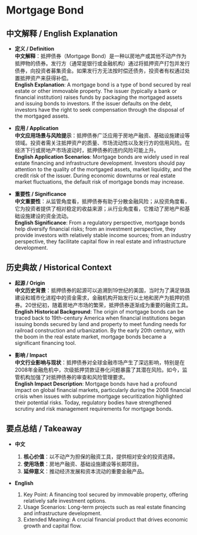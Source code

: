 # Mortgage Bond

## 中文解释 / English Explanation

* **定义 / Definition**  
  **中文解释**：抵押债券（Mortgage Bond）是一种以房地产或其他不动产作为抵押物的债券。发行方（通常是银行或金融机构）通过将抵押资产打包并发行债券，向投资者募集资金。如果发行方无法按时偿还债务，投资者有权通过处置抵押资产来获得补偿。  
  **English Explanation**: A mortgage bond is a type of bond secured by real estate or other immovable property. The issuer (typically a bank or financial institution) raises funds by packaging the mortgaged assets and issuing bonds to investors. If the issuer defaults on the debt, investors have the right to seek compensation through the disposal of the mortgaged assets.

* **应用 / Application**  
  **中文应用场景与风险提示**：抵押债券广泛应用于房地产融资、基础设施建设等领域。投资者需关注抵押资产的质量、市场流动性以及发行方的信用风险。在经济下行或房地产市场波动时，抵押债券的违约风险可能上升。  
  **English Application Scenarios**: Mortgage bonds are widely used in real estate financing and infrastructure development. Investors should pay attention to the quality of the mortgaged assets, market liquidity, and the credit risk of the issuer. During economic downturns or real estate market fluctuations, the default risk of mortgage bonds may increase.

* **重要性 / Significance**  
  **中文重要性**：从监管角度看，抵押债券有助于分散金融风险；从投资角度看，它为投资者提供了相对稳定的收益来源；从行业角度看，它推动了房地产和基础设施建设的资金流动。  
  **English Significance**: From a regulatory perspective, mortgage bonds help diversify financial risks; from an investment perspective, they provide investors with relatively stable income sources; from an industry perspective, they facilitate capital flow in real estate and infrastructure development.

## 历史典故 / Historical Context

* **起源 / Origin**  
  **中文历史背景**：抵押债券的起源可以追溯到19世纪的美国，当时为了满足铁路建设和城市化进程中的资金需求，金融机构开始发行以土地和房产为抵押的债券。20世纪初，随着房地产市场的繁荣，抵押债券逐渐成为重要的融资工具。  
  **English Historical Background**: The origin of mortgage bonds can be traced back to 19th-century America when financial institutions began issuing bonds secured by land and property to meet funding needs for railroad construction and urbanization. By the early 20th century, with the boom in the real estate market, mortgage bonds became a significant financing tool.

* **影响 / Impact**  
  **中文行业影响与现状**：抵押债券对全球金融市场产生了深远影响，特别是在2008年金融危机中，次级抵押贷款证券化问题暴露了其潜在风险。如今，监管机构加强了对抵押债券的审查和风险管理要求。  
  **English Impact Description**: Mortgage bonds have had a profound impact on global financial markets, particularly during the 2008 financial crisis when issues with subprime mortgage securitization highlighted their potential risks. Today, regulatory bodies have strengthened scrutiny and risk management requirements for mortgage bonds.

## 要点总结 / Takeaway

* **中文**  
  1. **核心价值**：以不动产为担保的融资工具，提供相对安全的投资选择。  
  2. **使用场景**：房地产融资、基础设施建设等长期项目。  
  3. **延伸意义**：推动经济发展和资本流动的重要金融产品。

* **English**  
  1. Key Point: A financing tool secured by immovable property, offering relatively safe investment options.  
  2. Usage Scenarios: Long-term projects such as real estate financing and infrastructure development.  
  3. Extended Meaning: A crucial financial product that drives economic growth and capital flow.